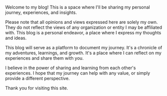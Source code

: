
Welcome to my blog! This is a space where I'll be sharing my personal journey, experiences, and insights. 

Please note that all opinions and views expressed here are solely my own. They do not reflect the views of any organization or entity I may be affiliated with. This blog is a personal endeavor, a place where I express my thoughts and ideas.

This blog will serve as a platform to document my journey. It's a chronicle of my adventures, learnings, and growth. It's a place where I can reflect on my experiences and share them with you. 

I believe in the power of sharing and learning from each other's experiences. I hope that my journey can help with any value, or simply provide a different perspective. 


Thank you for visiting this site. 